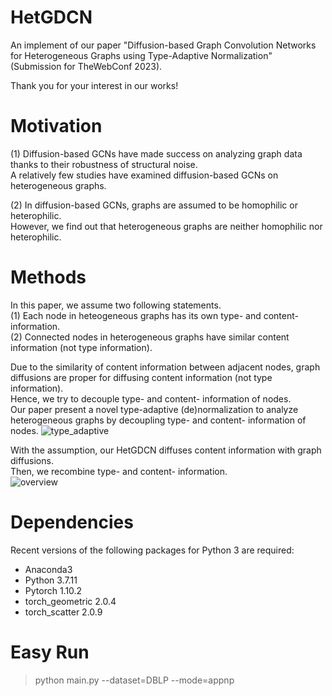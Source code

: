 # HetGDCN
An implement of our paper "Diffusion-based Graph Convolution Networks for Heterogeneous Graphs using Type-Adaptive Normalization" (Submission for TheWebConf 2023).

Thank you for your interest in our works!  

# Motivation
(1) Diffusion-based GCNs have made success on analyzing graph data thanks to their robustness of structural noise.  
    A relatively few studies have examined diffusion-based GCNs on heterogeneous graphs.  
    
      
(2) In diffusion-based GCNs, graphs are assumed to be homophilic or heterophilic.  
    However, we find out that heterogeneous graphs are neither homophilic nor heterophilic.   

# Methods
In this paper, we assume two following statements.  
(1) Each node in heteogeneous graphs has its own type- and content- information.  
(2) Connected nodes in heterogeneous graphs have similar content information (not type information).  

Due to the similarity of content information between adjacent nodes, graph diffusions are proper for diffusing content information (not type information).  
Hence, we try to decouple type- and content- information of nodes.  
Our paper present a novel type-adaptive (de)normalization to analyze heterogeneous graphs by decoupling type- and content- information of nodes. 
![type_adaptive](https://user-images.githubusercontent.com/37531907/197388411-d38899a9-9571-4c73-bb49-bf8c909ae32e.PNG)

With the assumption, our HetGDCN diffuses content information with graph diffusions.  
Then, we recombine type- and content- information.  
![overview](https://user-images.githubusercontent.com/37531907/197388403-df37803a-4f06-4c93-867a-7f1d4ec0a761.PNG)

# Dependencies
Recent versions of the following packages for Python 3 are required:

* Anaconda3
* Python 3.7.11  
* Pytorch 1.10.2  
* torch_geometric 2.0.4  
* torch_scatter 2.0.9  

# Easy Run
> python main.py --dataset=DBLP --mode=appnp
